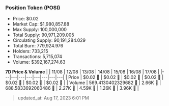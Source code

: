 
  ### Position Token (POSI)
  - Price: $0.02
  - Market Cap: $1,980,857.88
  - Max Supply: 100,000,000
  - Total Supply: 90,971,209.005
  - Circulating Supply: 90,191,284.029
  - Total Burn: 779,924.976
  - Holders: 733,215
  - Transactions: 5,715,074
  - Volume: $392,167,274.63

  **7D Price & Volume**
  | | 11&#x2F;08 | 12&#x2F;08 | 13&#x2F;08 | 14&#x2F;08 | 15&#x2F;08 | 16&#x2F;08 | 17&#x2F;08 |
  |---|---|---|---|---|---|---|---|
  | Price | $0.02 🔻 | $0.02 🔻 | $0.02 🚀 | $0.02 🚀 | $0.02 🔻 | $0.02 🔻 | $0.02 🔻 |
  | Volume | 569.4130402329682 🔻 | 2.66K 🚀 | 688.5833692060486 🔻 | 2.27K 🚀 | 4.59K 🚀 | 1.26K 🔻 | 3.96K 🚀 |

  > updated_at: Aug 17, 2023 6:01 PM
